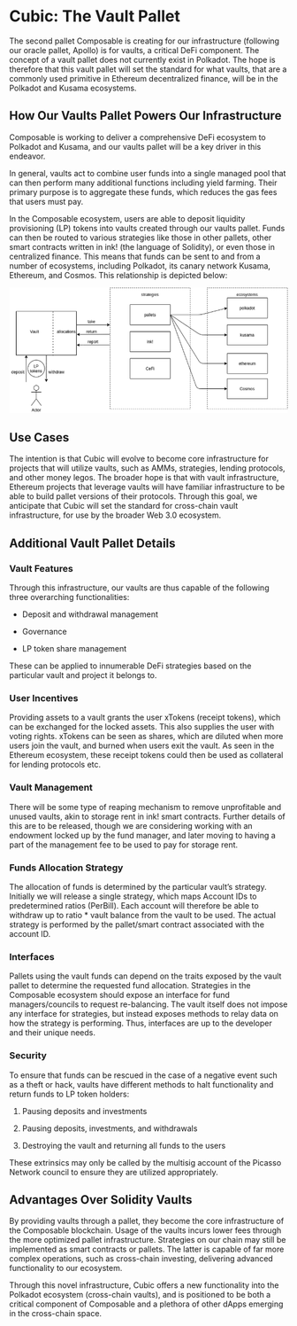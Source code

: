 # Cubic: The Vault Pallet

The second pallet Composable is creating for our infrastructure (following our 
oracle pallet, Apollo) is for vaults, a critical DeFi component. The concept of 
a vault pallet does not currently exist in Polkadot. The hope is therefore that 
this vault pallet will set the standard for what vaults, that are a commonly 
used primitive in Ethereum decentralized finance, will be in the Polkadot and 
Kusama ecosystems.

## How Our Vaults Pallet Powers Our Infrastructure

Composable is working to deliver a comprehensive DeFi ecosystem to Polkadot and 
Kusama, and our vaults pallet will be a key driver in this endeavor.

In general, vaults act to combine user funds into a single managed pool that can 
then perform many additional functions including yield farming. Their primary 
purpose is to aggregate these funds, which reduces the gas fees that users must 
pay.

In the Composable ecosystem, users are able to deposit liquidity provisioning 
(LP) tokens into vaults created through our vaults pallet. Funds can then be 
routed to various strategies like those in other pallets, other smart contracts 
written in ink! (the language of Solidity), or even those in centralized 
finance. This means that funds can be sent to and from a number of ecosystems, 
including Polkadot, its canary network Kusama, Ethereum, and Cosmos. This 
relationship is depicted below:

![cubic use case diagram](./cubic-ucd.png)

## Use Cases

The intention is that Cubic will evolve to become core infrastructure for 
projects that will utilize vaults, such as AMMs, strategies, lending protocols, 
and other money legos. The broader hope is that with vault infrastructure, 
Ethereum projects that leverage vaults will have familiar infrastructure to be 
able to build pallet versions of their protocols. Through this goal, we 
anticipate that Cubic will set the standard for cross-chain vault 
infrastructure, for use by the broader Web 3.0 ecosystem.

## Additional Vault Pallet Details

### Vault Features

Through this infrastructure, our vaults are thus capable of the following three 
overarching functionalities:

* Deposit and withdrawal management
 
* Governance

* LP token share management

These can be applied to innumerable DeFi strategies based on the particular 
vault and project it belongs to.

### User Incentives

Providing assets to a vault grants the user xTokens (receipt tokens), which can 
be exchanged for the locked assets. This also supplies the user with voting 
rights. xTokens can be seen as shares, which are diluted when more users join 
the vault, and burned when users exit the vault. As seen in the Ethereum 
ecosystem, these receipt tokens could then be used as collateral for lending 
protocols etc.

### Vault Management

There will be some type of reaping mechanism to remove unprofitable and unused 
vaults, akin to storage rent in ink! smart contracts. Further details of this 
are to be released, though we are considering working with an endowment locked 
up by the fund manager, and later moving to having a part of the management fee 
to be used to pay for storage rent.

### Funds Allocation Strategy

The allocation of funds is determined by the particular vault’s strategy. 
Initially we will release a single strategy, which maps Account IDs to 
predetermined ratios (PerBill). Each account will therefore be able to withdraw 
up to ratio * vault balance from the vault to be used. The actual strategy is 
performed by the pallet/smart contract associated with the account ID.

### Interfaces

Pallets using the vault funds can depend on the traits exposed by the vault 
pallet to determine the requested fund allocation. Strategies in the Composable 
ecosystem should expose an interface for fund managers/councils to request 
re-balancing. The vault itself does not impose any interface for strategies, but 
instead exposes methods to relay data on how the strategy is performing. Thus, 
interfaces are up to the developer and their unique needs.

### Security

To ensure that funds can be rescued in the case of a negative event such as a 
theft or hack, vaults have different methods to halt functionality and return 
funds to LP token holders:

1. Pausing deposits and investments

2. Pausing deposits, investments, and withdrawals

3. Destroying the vault and returning all funds to the users

These extrinsics may only be called by the multisig account of the Picasso 
Network council to ensure they are utilized appropriately.

## Advantages Over Solidity Vaults

By providing vaults through a pallet, they become the core infrastructure of the 
Composable blockchain. Usage of the vaults incurs lower fees through the more 
optimized pallet infrastructure. Strategies on our chain may still be 
implemented as smart contracts or pallets. The latter is capable of far more 
complex operations, such as cross-chain investing, delivering advanced 
functionality to our ecosystem.

Through this novel infrastructure, Cubic offers a new functionality into the 
Polkadot ecosystem (cross-chain vaults), and is positioned to be both a critical 
component of Composable and a plethora of other dApps emerging in the 
cross-chain space.

